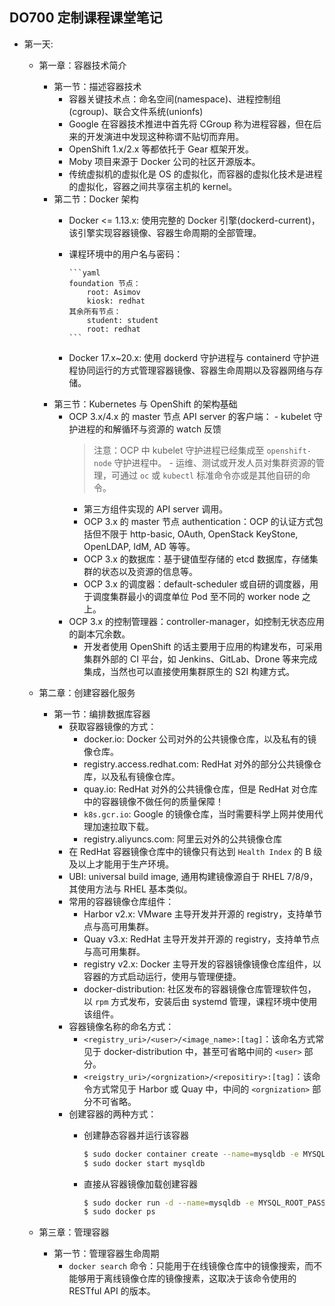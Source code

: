 ## DO700 定制课程课堂笔记

- 第一天:
	- 第一章：容器技术简介
		- 第一节：描述容器技术
		  - 容器关键技术点：命名空间(namespace)、进程控制组(cgroup)、联合文件系统(unionfs)
		  - Google 在容器技术推进中首先将 CGroup 称为进程容器，但在后来的开发演进中发现这种称谓不贴切而弃用。
		  - OpenShift 1.x/2.x 等都依托于 Gear 框架开发。
		  - Moby 项目来源于 Docker 公司的社区开源版本。
		  - 传统虚拟机的虚拟化是 OS 的虚拟化，而容器的虚拟化技术是进程的虚拟化，容器之间共享宿主机的 kernel。
		- 第二节：Docker 架构
		  - Docker <= 1.13.x: 使用完整的 Docker 引擎(dockerd-current)，该引擎实现容器镜像、容器生命周期的全部管理。
		  - 课程环境中的用户名与密码：

				```yaml
		 		foundation 节点：
					root: Asimov
					kiosk: redhat
				其余所有节点：
					student: student
					root: redhat
				```

		  - Docker 17.x~20.x: 使用 dockerd 守护进程与 containerd 守护进程协同运行的方式管理容器镜像、容器生命周期以及容器网络与存储。
		- 第三节：Kubernetes 与 OpenShift 的架构基础
		  - OCP 3.x/4.x 的 master 节点 API server 的客户端：
				- kubelet 守护进程的和解循环与资源的 watch 反馈
			  > 注意：OCP 中 kubelet 守护进程已经集成至 `openshift-node` 守护进程中。
				- 运维、测试或开发人员对集群资源的管理，可通过 `oc` 或 `kubectl` 标准命令亦或是其他自研的命令。
			  - 第三方组件实现的 API server 调用。
			- OCP 3.x 的 master 节点 authentication：OCP 的认证方式包括但不限于 http-basic, OAuth, OpenStack KeyStone, OpenLDAP, IdM, AD 等等。
			- OCP 3.x 的数据库：基于键值型存储的 etcd 数据库，存储集群的状态以及资源的信息等。
			- OCP 3.x 的调度器：default-scheduler 或自研的调度器，用于调度集群最小的调度单位 Pod 至不同的 worker node 之上。
		  - OCP 3.x 的控制管理器：controller-manager，如控制无状态应用的副本冗余数。
			- 开发者使用 OpenShift 的话主要用于应用的构建发布，可采用集群外部的 CI 平台，如 Jenkins、GitLab、Drone 等来完成集成，当然也可以直接使用集群原生的 S2I 构建方式。

	- 第二章：创建容器化服务
		- 第一节：编排数据库容器
			- 获取容器镜像的方式：
				- docker.io: Docker 公司对外的公共镜像仓库，以及私有的镜像仓库。
				- registry.access.redhat.com: RedHat 对外的部分公共镜像仓库，以及私有镜像仓库。
	 			- quay.io: RedHat 对外的公共镜像仓库，但是 RedHat 对仓库中的容器镜像不做任何的质量保障！
				- `k8s.gcr.io`: Google 的镜像仓库，当时需要科学上网并使用代理加速拉取下载。
				- registry.aliyuncs.com: 阿里云对外的公共镜像仓库
			- 在 RedHat 容器镜像仓库中的镜像只有达到 `Health Index` 的 B 级及以上才能用于生产环境。
			- UBI: universal build image, 通用构建镜像源自于 RHEL 7/8/9，其使用方法与 RHEL 基本类似。
			- 常用的容器镜像仓库组件：
				- Harbor v2.x: VMware 主导开发并开源的 registry，支持单节点与高可用集群。
				- Quay v3.x: RedHat 主导开发并开源的 registry，支持单节点与高可用集群。
				- registry v2.x: Docker 主导开发的容器镜像镜像仓库组件，以容器的方式启动运行，使用与管理便捷。
				- docker-distribution: 社区发布的容器镜像仓库管理软件包，以 `rpm` 方式发布，安装后由 systemd 管理，课程环境中使用该组件。
			- 容器镜像名称的命名方式：
				- `<registry_uri>/<user>/<image_name>:[tag]`：该命名方式常见于 docker-distribution 中，甚至可省略中间的 `<user>` 部分。
				- `<reigstry_uri>/<orgnization>/<repositiry>:[tag]`：该命令方式常见于 Harbor 或 Quay 中，中间的 `<orgnization>` 部分不可省略。
			- 创建容器的两种方式：
				- 创建静态容器并运行该容器

					```bash
					$ sudo docker container create --name=mysqldb -e MYSQL_ROOT_PASSWORD=redhat registry.lab.example.com/rhscl/mysql-56-rhel7:latest
					$ sudo docker start mysqldb
					```

				- 直接从容器镜像加载创建容器

					```bash
					$ sudo docker run -d --name=mysqldb -e MYSQL_ROOT_PASSWORD=redhat registry.lab.example.com/rhscl/mysql-56-rhel7:latest
					$ sudo docker ps
					```

	- 第三章：管理容器
		- 第一节：管理容器生命周期
			- `docker search` 命令：只能用于在线镜像仓库中的镜像搜索，而不能够用于离线镜像仓库的镜像搜素，这取决于该命令使用的 RESTful API 的版本。


